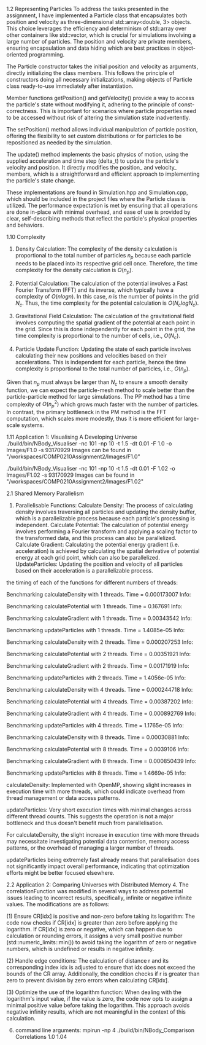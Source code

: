 1.2 Representing Particles
To address the tasks presented in the assignment, I have implemented a Particle class that encapsulates both position and velocity as three-dimensional std::array<double, 3> objects. This choice leverages the efficiency and determinism of std::array over other containers like std::vector, which is crucial for simulations involving a large number of particles. The position and velocity are private members, ensuring encapsulation and data hiding which are best practices in object-oriented programming.

The Particle constructor takes the initial position and velocity as arguments, directly initializing the class members. This follows the principle of constructors doing all necessary initializations, making objects of Particle class ready-to-use immediately after instantiation.

Member functions getPosition() and getVelocity() provide a way to access the particle's state without modifying it, adhering to the principle of const-correctness. This is important for scenarios where particle properties need to be accessed without risk of altering the simulation state inadvertently.

The setPosition() method allows individual manipulation of particle position, offering the flexibility to set custom distributions or for particles to be repositioned as needed by the simulation.

The update() method implements the basic physics of motion, using the supplied acceleration and time step (delta_t) to update the particle's velocity and position. It directly modifies the position_ and velocity_ members, which is a straightforward and efficient approach to implementing the particle's state change.

These implementations are found in Simulation.hpp and Simulation.cpp, which should be included in the project files where the Particle class is utilized. The performance expectation is met by ensuring that all operations are done in-place with minimal overhead, and ease of use is provided by clear, self-describing methods that reflect the particle's physical properties and behaviors.


1.10 Complexity
1. Density Calculation: The complexity of the density calculation is proportional to the total number of particles $n_p$​ because each particle needs to be placed into its respective grid cell once. Therefore, the time complexity for the density calculation is $O(n_p)$.

2. Potential Calculation: The calculation of the potential involves a Fast Fourier Transform (FFT) and its inverse, which typically have a complexity of $O(nlogn)$. In this case, $n$ is the number of points in the grid $N_c$. Thus, the time complexity for the potential calculation is $O(N_clogN_c)$.

3. Gravitational Field Calculation: The calculation of the gravitational field involves computing the spatial gradient of the potential at each point in the grid. Since this is done independently for each point in the grid, the time complexity is proportional to the number of cells, i.e., $O(N_c)$.

4. Particle Update Function: Updating the state of each particle involves calculating their new positions and velocities based on their accelerations. This is independent for each particle, hence the time complexity is proportional to the total number of particles, i.e., $O(n_p)$.

Given that $n_p$ must always be larger than $N_c$ to ensure a smooth density function, we can expect the particle-mesh method to scale better than the particle-particle method for large simulations. The PP method has a time complexity of $O(n_p^2)$ which grows much faster with the number of particles. In contrast, the primary bottleneck in the PM method is the FFT computation, which scales more modestly, thus it is more efficient for large-scale systems.



1.11 Application 1: Visualising A Developing Universe
./build/bin/NBody_Visualiser -nc 101 -np 10 -t 1.5 -dt 0.01 -F 1.0 -o Images/F1.0 -s 93170929
Images can be found in "/workspaces/COMP0210Assignment2/Images/F1.0"

./build/bin/NBody_Visualiser -nc 101 -np 10 -t 1.5 -dt 0.01 -F 1.02 -o Images/F1.02 -s 93170929
Images can be found in "/workspaces/COMP0210Assignment2/Images/F1.02"


2.1 Shared Memory Parallelism

1. Parallelisable Functions:
Calculate Density: The process of calculating density involves traversing all particles and updating the density buffer, which is a parallelizable process because each particle's processing is independent.
Calculate Potential: The calculation of potential energy involves performing a Fourier transform and applying a scaling factor to the transformed data, and this process can also be parallelized.
Calculate Gradient: Calculating the potential energy gradient (i.e. acceleration) is achieved by calculating the spatial derivative of potential energy at each grid point, which can also be parallelized.
UpdateParticles: Updating the position and velocity of all particles based on their acceleration is a parallelizable process.

the timing of each of the functions for different numbers of threads:

Benchmarking calculateDensity with 1 threads.
Time = 0.000173007 Info: 

Benchmarking calculatePotential with 1 threads.
Time = 0.167691 Info: 

Benchmarking calculateGradient with 1 threads.
Time = 0.00343542 Info: 

Benchmarking updateParticles with 1 threads.
Time = 1.4085e-05 Info: 

Benchmarking calculateDensity with 2 threads.
Time = 0.000207253 Info: 

Benchmarking calculatePotential with 2 threads.
Time = 0.00351921 Info: 

Benchmarking calculateGradient with 2 threads.
Time = 0.00171919 Info: 

Benchmarking updateParticles with 2 threads.
Time = 1.4056e-05 Info: 

Benchmarking calculateDensity with 4 threads.
Time = 0.000244718 Info: 

Benchmarking calculatePotential with 4 threads.
Time = 0.00387202 Info: 

Benchmarking calculateGradient with 4 threads.
Time = 0.000892769 Info: 

Benchmarking updateParticles with 4 threads.
Time = 1.1765e-05 Info: 

Benchmarking calculateDensity with 8 threads.
Time = 0.00030881 Info: 

Benchmarking calculatePotential with 8 threads.
Time = 0.0039106 Info: 

Benchmarking calculateGradient with 8 threads.
Time = 0.000850439 Info: 

Benchmarking updateParticles with 8 threads.
Time = 1.4669e-05 Info:

calculateDensity: Implemented with OpenMP, showing slight increases in execution time with more threads, which could indicate overhead from thread management or data access patterns.

updateParticles: Very short execution times with minimal changes across different thread counts. This suggests the operation is not a major bottleneck and thus doesn't benefit much from parallelisation.

For calculateDensity, the slight increase in execution time with more threads may necessitate investigating potential data contention, memory access patterns, or the overhead of managing a larger number of threads.

updateParticles being extremely fast already means that parallelisation does not significantly impact overall performance, indicating that optimization efforts might be better focused elsewhere.

2.2 Application 2: Comparing Universes with Distributed Memory
4. The correlationFunction was modified in several ways to address potential issues leading to incorrect results, specifically, infinite or negative infinite values. The modifications are as follows:

(1) Ensure CR[idx] is positive and non-zero before taking its logarithm: The code now checks if CR[idx] is greater than zero before applying the logarithm. If CR[idx] is zero or negative, which can happen due to calculation or rounding errors, it assigns a very small positive number (std::numeric_limits<double>::min()) to avoid taking the logarithm of zero or negative numbers, which is undefined or results in negative infinity.

(2) Handle edge conditions: The calculation of distance r and its corresponding index idx is adjusted to ensure that idx does not exceed the bounds of the CR array. Additionally, the condition checks if r is greater than zero to prevent division by zero errors when calculating CR[idx].

(3) Optimize the use of the logarithm function: When dealing with the logarithm's input value, if the value is zero, the code now opts to assign a minimal positive value before taking the logarithm. This approach avoids negative infinity results, which are not meaningful in the context of this calculation.

6. command line arguments:
mpirun -np 4 ./build/bin/NBody_Comparison Correlations 1.0 1.04